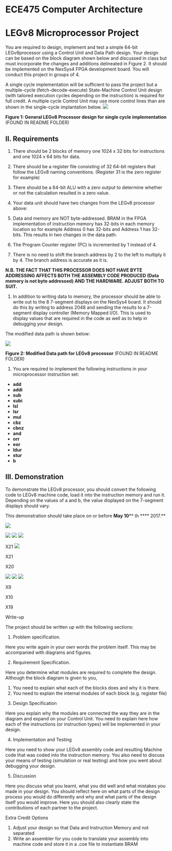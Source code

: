 # ECE475 Computer Architecture

# LEGv8 Microprocessor Project

You are required to design, implement and test a simple 64-bit LEGv8processor using a Control Unit and Data Path design. Your design can be based on the block diagram shown below and discussed in class but must incorporate the changes and additions delineated in Figure 2. It should be implemented on the NexSys4 FPGA development board. You will conduct this project in groups of 4.

A single cycle implementation will be sufficient to pass the project but a multiple-cycle (fetch-decode-execute) State-Machine Control Unit design (with tailored execution cycles depending on the instruction) is required for full credit. A multiple cycle Control Unit may use more control lines than are shown in the single-cycle implantation below. ![](RackMultipart20200615-4-16dbf3d_html_ac3594967d91402b.png)

**Figure 1: General LEGv8 Processor design for single cycle implementation**
(FOUND IN README FOLDER)

## II. Requirements

1. There should be 2 blocks of memory one 1024 x 32 bits for instructions and one 1024 x 64 bits for data.
2. There should be a register file consisting of 32 64-bit registers that follow the LEGv8 naming conventions. (Register 31 is the zero register for example)
3. There should be a 64-bit ALU with a zero output to determine whether or not the calculation resulted in a zero value.
4. Your data unit should have two changes from the LEGv8 processor above:

1. Data and memory are NOT byte-addressed. BRAM in the FPGA implementation of instruction memory has 32-bits in each memory location so for example Address 0 has 32-bits and Address 1 has 32-bits. This results in two changes in the data path:
  1. The Program Counter register (PC) is incremented by 1 instead of 4.
  2. There is no need to shift the branch address by 2 to the left to multiply it by 4. The branch address is accurate as it is.

**N.B. THE FACT THAT THIS PROCESSOR DOES NOT HAVE BYTE ADDRESSING AFFECTS BOTH THE ASSEMBLY CODE PRODUCED (Data memory is not byte addressed) AND THE HARDWARE. ADJUST BOTH TO SUIT.**

1. In addition to writing data to memory, the processor should be able to write out to the 8 7-segment displays on the NexSys4 board. It should do this by writing to address 2048 and sending the results to a 7-segment display controller (Memory Mapped I/O). This is used to display values that are required in the code as well as to help in debugging your design.

The modified data path is shown below:

![](RackMultipart20200615-4-16dbf3d_html_e2dd3a388f239138.gif)

**Figure 2: Modified Data path for LEGv8 processor**
(FOUND IN README FOLDER)

1. You are required to implement the following instructions in your microprocessor instruction set:

- **add**
- **addi**
- **sub**
- **subi**
- **lsl**
- **lsr**
- **mul**
- **cbz**
- **cbnz**
- **and**
- **orr**
- **eor**
- **ldur**
- **stur**
- **b**

## III. Demonstration

To demonstrate the LEGv8 processor, you should convert the following code to LEGv8 machine code, load it into the instruction memory and run it. Depending on the values of a and b, the value displayed on the 7-segment displays should vary.

This demonstration should take place on or before **May 10**** th **** 2017.**

![](RackMultipart20200615-4-16dbf3d_html_5dd3ff40ad2a5049.png)

![](RackMultipart20200615-4-16dbf3d_html_b9ff10aeda8274dc.gif) ![](RackMultipart20200615-4-16dbf3d_html_b9ff10aeda8274dc.gif) ![](RackMultipart20200615-4-16dbf3d_html_b9ff10aeda8274dc.gif)

X21 ![](RackMultipart20200615-4-16dbf3d_html_f0cffef90a565020.png)

X21

X20

![](RackMultipart20200615-4-16dbf3d_html_b9ff10aeda8274dc.gif) ![](RackMultipart20200615-4-16dbf3d_html_b9ff10aeda8274dc.gif) ![](RackMultipart20200615-4-16dbf3d_html_fdcc087195993bcb.gif)

X9

X10

X19

Write-up

The project should be written up with the following sections:

1) Problem specification.

Here you write again in your own words the problem itself. This may be accompanied with diagrams and figures.

2) Requirement Specification.

Here you determine what modules are required to complete the design. Although the block diagram is given to you,

1. You need to explain what each of the blocks does and why it is there.
2. You need to explain the internal modules of each block (e.g. register file)

3) Design Specification

Here you explain why the modules are connected the way they are in the diagram and expand on your Control Unit. You need to explain here how each of the instructions (or instruction types) will be implemented in your design.

4) Implementation and Testing

Here you need to show your LEGv8 assembly code and resulting Machine code that was coded into the instruction memory. You also need to discuss your means of testing (simulation or real testing) and how you went about debugging your design.

5) Discussion

Here you discuss what you learnt, what you did well and what mistakes you made in your design. You should reflect here on what parts of the design process you would do differently and why and what parts of the design itself you would improve. Here you should also clearly state the contributions of each partner to the project.

Extra Credit Options

1. Adjust your design so that Data and Instruction Memory and not separated
2. Write an assembler for you code to translate your assembly into machine code and store it in a .coe file to instantiate BRAM
